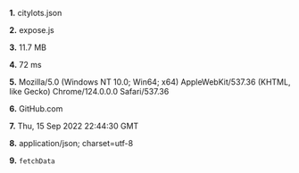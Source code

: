 **1.** citylots.json

**2.** expose.js

**3.** 11.7 MB

**4.** 72 ms

**5.** Mozilla/5.0 (Windows NT 10.0; Win64; x64) AppleWebKit/537.36 (KHTML, like Gecko) Chrome/124.0.0.0 Safari/537.36

**6.** GitHub.com

**7.** Thu, 15 Sep 2022 22:44:30 GMT

**8.** application/json; charset=utf-8

**9.** `fetchData`